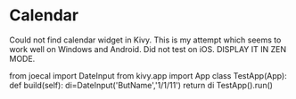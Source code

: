 Calendar
========

Could not find calendar widget in Kivy. This is my attempt which seems to work well on Windows and Android. 
Did not test on iOS. DISPLAY IT IN ZEN MODE.

from joecal import DateInput
from kivy.app import App
class TestApp(App):
	def build(self):
		di=DateInput('ButName','1/1/11')
		return di
TestApp().run()
